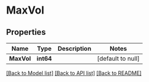 # MaxVol

## Properties
Name | Type | Description | Notes
------------ | ------------- | ------------- | -------------
**MaxVol** | **int64** |  | [default to null]

[[Back to Model list]](../README.md#documentation-for-models) [[Back to API list]](../README.md#documentation-for-api-endpoints) [[Back to README]](../README.md)


